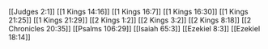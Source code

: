 [[Judges 2:1]]
[[1 Kings 14:16]]
[[1 Kings 16:7]]
[[1 Kings 16:30]]
[[1 Kings 21:25]]
[[1 Kings 21:29]]
[[2 Kings 1:2]]
[[2 Kings 3:2]]
[[2 Kings 8:18]]
[[2 Chronicles 20:35]]
[[Psalms 106:29]]
[[Isaiah 65:3]]
[[Ezekiel 8:3]]
[[Ezekiel 18:14]]
